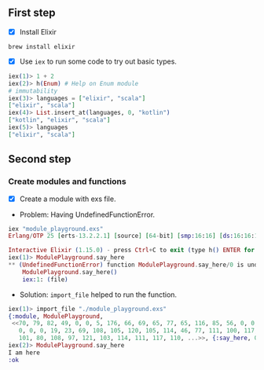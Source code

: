 ## First step
- [x] Install Elixir
```
brew install elixir
```

- [x] Use `iex` to run some code to try out basic types.
```elixir
iex(1)> 1 + 2
iex(2)> h(Enum) # Help on Enum module
# immutability
iex(3)> languages = ["elixir", "scala"]
["elixir", "scala"]
iex(4)> List.insert_at(languages, 0, "kotlin")
["kotlin", "elixir", "scala"]
iex(5)> languages
["elixir", "scala"]
```

## Second step
### Create modules and functions
- [x] Create a module with exs file.

- Problem: Having UndefinedFunctionError.
```elixir
iex "module_playground.exs"
Erlang/OTP 25 [erts-13.2.2.1] [source] [64-bit] [smp:16:16] [ds:16:16:10] [async-threads:1] [jit:ns] [dtrace]

Interactive Elixir (1.15.0) - press Ctrl+C to exit (type h() ENTER for help)
iex(1)> ModulePlayground.say_here
** (UndefinedFunctionError) function ModulePlayground.say_here/0 is undefined (module ModulePlayground is not available)
    ModulePlayground.say_here()
    iex:1: (file)
```

- Solution: `import_file` helped to run the function.
```elixir
iex(1)> import_file "./module_playground.exs"
{:module, ModulePlayground,
 <<70, 79, 82, 49, 0, 0, 5, 176, 66, 69, 65, 77, 65, 116, 85, 56, 0, 0, 0, 198,
   0, 0, 0, 19, 23, 69, 108, 105, 120, 105, 114, 46, 77, 111, 100, 117, 108,
   101, 80, 108, 97, 121, 103, 114, 111, 117, 110, ...>>, {:say_here, 0}}
iex(2)> ModulePlayground.say_here
I am here
:ok
```